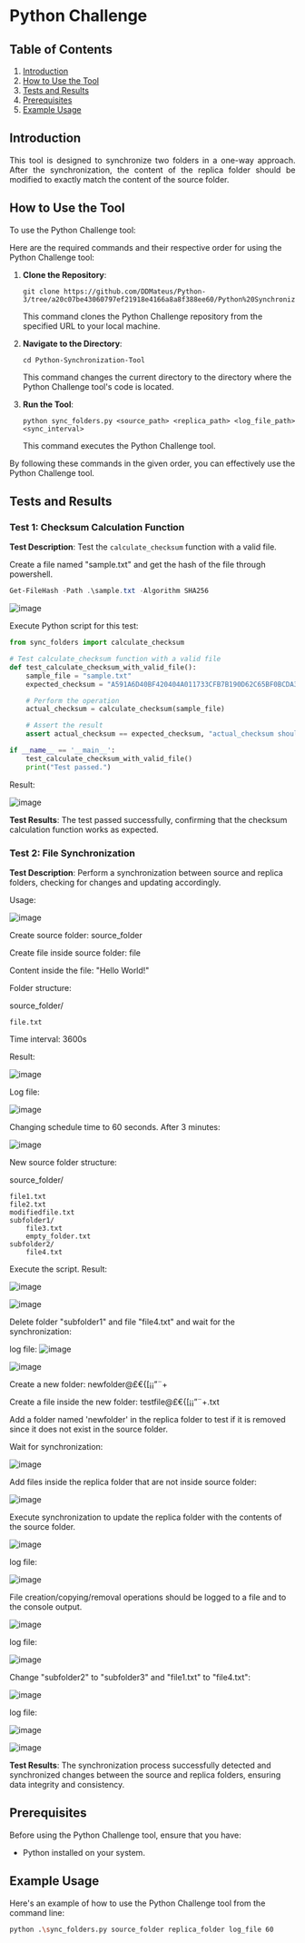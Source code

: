 # Python Challenge

## Table of Contents

1. [Introduction](#introduction)
2. [How to Use the Tool](#how-to-use-the-tool)
3. [Tests and Results](#tests-and-results)
4. [Prerequisites](#prerequisites)
5. [Example Usage](#example-usage)

## Introduction <a id="introduction"></a>

<p align="justify">This tool is designed to synchronize two folders in a one-way approach. After the synchronization, the content of the replica folder should be modified to exactly match the content of the source folder.</p>

## How to Use the Tool <a id="how-to-use-the-tool"></a>

To use the Python Challenge tool:

Here are the required commands and their respective order for using the Python Challenge tool:

1. **Clone the Repository**: 
   ```
   git clone https://github.com/DDMateus/Python-3/tree/a20c07be43060797ef21918e4166a8a8f388ee60/Python%20Synchronization%20Tool
   ```
   This command clones the Python Challenge repository from the specified URL to your local machine.

2. **Navigate to the Directory**: 
   ```
   cd Python-Synchronization-Tool
   ```
   This command changes the current directory to the directory where the Python Challenge tool's code is located.

3. **Run the Tool**: 
   ```
   python sync_folders.py <source_path> <replica_path> <log_file_path> <sync_interval>
   ```
   This command executes the Python Challenge tool.

By following these commands in the given order, you can effectively use the Python Challenge tool.

## Tests and Results <a id="tests-and-results"></a>

### Test 1: Checksum Calculation Function

**Test Description**: Test the `calculate_checksum` function with a valid file.

Create a file named "sample.txt" and get the hash of the file through powershell.

```powershell
Get-FileHash -Path .\sample.txt -Algorithm SHA256
```

![image](https://github.com/DDMateus/Python-3/assets/88774178/e53f7ed7-a30c-4391-b86b-add3269220c9)

Execute Python script for this test:
```python
from sync_folders import calculate_checksum

# Test calculate_checksum function with a valid file
def test_calculate_checksum_with_valid_file():
    sample_file = "sample.txt"
    expected_checksum = "A591A6D40BF420404A011733CFB7B190D62C65BF0BCDA32B57B277D9AD9F146E".lower()

    # Perform the operation
    actual_checksum = calculate_checksum(sample_file)

    # Assert the result
    assert actual_checksum == expected_checksum, "actual_checksum should be equal to expected_checksum"

if __name__ == '__main__':
    test_calculate_checksum_with_valid_file()
    print("Test passed.")
```

Result:

![image](https://github.com/DDMateus/Python-3/assets/88774178/76577c42-9503-4aa4-8e0d-3b3aa6f472cb)

**Test Results**: The test passed successfully, confirming that the checksum calculation function works as expected.

### Test 2: File Synchronization

**Test Description**: Perform a synchronization between source and replica folders, checking for changes and updating accordingly.

Usage:

![image](https://github.com/DDMateus/Python-3/assets/88774178/23dba8a1-4e92-4a28-aceb-3c62be7afd29)

Create source folder: source_folder

Create file inside source folder: file

Content inside the file: "Hello World!"

Folder structure:

source_folder/

    file.txt                 

Time interval: 3600s

Result:

![image](https://github.com/DDMateus/Python-3/assets/88774178/bf3ab33c-6b7d-402b-943a-6b9944a32650)

Log file:

![image](https://github.com/DDMateus/Python-3/assets/88774178/a9d06ff0-7fc9-41d6-a00c-0b37e39f345f)

Changing schedule time to 60 seconds. After 3 minutes:

![image](https://github.com/DDMateus/Python-3/assets/88774178/ea87cf86-af01-4c71-a2b2-5cf7d464782d)

New source folder structure:

source_folder/

    file1.txt                  
    file2.txt                 
    modifiedfile.txt           
    subfolder1/
        file3.txt              
        empty_folder.txt       
    subfolder2/
        file4.txt  

Execute the script. Result:

![image](https://github.com/DDMateus/Python-3/assets/88774178/053d3479-4b6a-48de-b7dd-1a666e37f974)

![image](https://github.com/DDMateus/Python-3/assets/88774178/81c67217-a3de-4eab-aaa7-6da02a841ed1)

Delete folder "subfolder1" and file "file4.txt" and wait for the synchronization:

log file:
![image](https://github.com/DDMateus/Python-3/assets/88774178/444c0b3f-50e9-40fb-b84c-a4e74101801e)

![image](https://github.com/DDMateus/Python-3/assets/88774178/d6676132-9e0f-423c-9c6a-b5a97e448e77)

Create a new folder: newfolder@£€{[¡¡”¨+

Create a file inside the new folder: testfile@£€{[¡¡”¨+.txt

Add a folder named 'newfolder' in the replica folder to test if it is removed since it does not exist in the source folder.

Wait for synchronization:

![image](https://github.com/DDMateus/Python-3/assets/88774178/905e4ee9-4c1e-44e6-8401-ecbf95c0b50b)

Add files inside the replica folder that are not inside source folder:

![image](https://github.com/DDMateus/Python-3/assets/88774178/7c5bd7d2-329d-4fff-b1f8-3ea4c924863d)

Execute synchronization to update the replica folder with the contents of the source folder.

![image](https://github.com/DDMateus/Python-3/assets/88774178/92d08b88-4cbe-4ee4-a908-2d4a94e9528e)

log file:

![image](https://github.com/DDMateus/Python-3/assets/88774178/137fe052-09a0-4afa-a3e9-96508ac7efde)

File creation/copying/removal operations should be logged to a file and to the console output.

![image](https://github.com/DDMateus/Python-3/assets/88774178/ce0a0d82-214a-444a-a918-e4d383596f64)

log file:

![image](https://github.com/DDMateus/Python-3/assets/88774178/a3f1c688-fe70-44c0-a78e-b0eb0986032d)

Change "subfolder2" to "subfolder3" and "file1.txt" to "file4.txt":

![image](https://github.com/DDMateus/Python-3/assets/88774178/8d95727b-27f3-4ebd-aa2c-ecaf023cb28f)

log file:

![image](https://github.com/DDMateus/Python-3/assets/88774178/03bbd876-5f72-43ae-a58e-a64c57c0e191)

![image](https://github.com/DDMateus/Python-3/assets/88774178/cb9e7e1f-2cb0-4a20-83dd-527a3c69a5b3)

**Test Results**: The synchronization process successfully detected and synchronized changes between the source and replica folders, ensuring data integrity and consistency.

## Prerequisites <a id="prerequisites"></a>

Before using the Python Challenge tool, ensure that you have:

- Python installed on your system.

## Example Usage <a id="example-usage"></a>

Here's an example of how to use the Python Challenge tool from the command line:

```bash
python .\sync_folders.py source_folder replica_folder log_file 60
```
